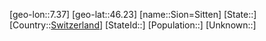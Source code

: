 ﻿---
location: [46.23,7.37]
type: City
tags:
- geo/City


SpocWebEntityId: 34289
isDeleted: false
confidential: public

---
[geo-lon::7.37]
[geo-lat::46.23]
[name::Sion=Sitten]
[State::]
[Country::[Switzerland](geo/Continent/Europe/Switzerland.md)]
[StateId::]
[Population::]
[Unknown::]

